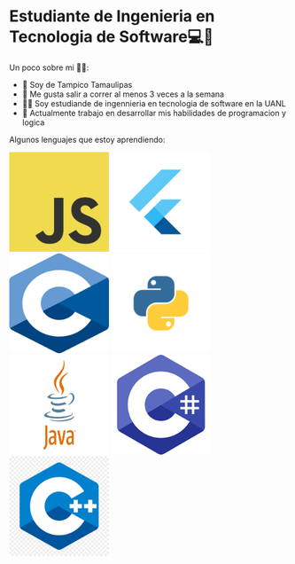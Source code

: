 # Estudiante de Ingenieria en Tecnologia de Software💻📓

Un poco sobre mi 🙋‍♂️:

- 🔭 Soy de Tampico Tamaulipas
- 🌱 Me gusta salir a correr al menos 3 veces a la semana
- 🧑‍💻 Soy estudiande de ingennieria en tecnologia de software en la UANL
- 🤔 Actualmente trabajo en desarrollar mis habilidades de programacion y logica

Algunos lenguajes que estoy aprendiendo:

<img src="Imgs/JS.png" width="180" height="180"> <img src="Imgs/Flutter.jpg" width="180" height="180"> <img src="Imgs/C.png" width="180" height="180"> <img src="Imgs/Python.png" width="180" height="180"> <img src="Imgs/java.jpg" width="180" height="180"> <img src="Imgs/Csharp.png" width="180" height="180"> <img src="Imgs/Cplus.jpg" width="180" height="180"> 



